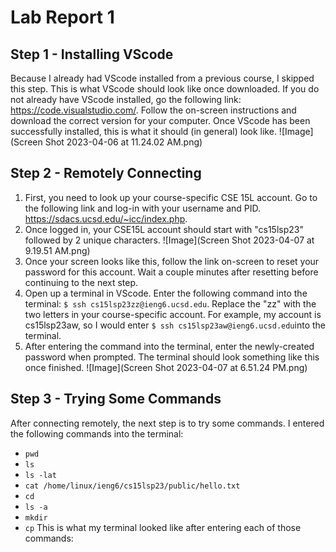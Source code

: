 # Lab Report 1
## Step 1 - Installing VScode
Because I already had VScode installed from a previous course, I skipped this step. This is what VScode should look like once downloaded.
If you do not already have VScode installed, go the following link: https://code.visualstudio.com/. Follow the on-screen instructions and download the correct version for your computer. 
Once VScode has been successfully installed, this is what it should (in general) look like.
![Image](Screen Shot 2023-04-06 at 11.24.02 AM.png)
## Step 2 - Remotely Connecting
1. First, you need to look up your course-specific CSE 15L account. Go to the following link and log-in with your username and PID. https://sdacs.ucsd.edu/~icc/index.php.
2. Once logged in, your CSE15L account should start with "cs15lsp23" followed by 2 unique characters. ![Image](Screen Shot 2023-04-07 at 9.19.51 AM.png)
3. Once your screen looks like this, follow the link on-screen to reset your password for this account. Wait a couple minutes after resetting before continuing to the next step.
4. Open up a terminal in VScode. Enter the following command into the terminal: `$ ssh cs15lsp23zz@ieng6.ucsd.edu`. Replace the "zz" with the two letters in your course-specific account. For example, my account is cs15lsp23aw, so I would enter `$ ssh cs15lsp23aw@ieng6.ucsd.edu`into the terminal. 
5. After entering the command into the terminal, enter the newly-created password when prompted. The terminal should look something like this once finished. ![Image](Screen Shot 2023-04-07 at 6.51.24 PM.png)
## Step 3 - Trying Some Commands
After connecting remotely, the next step is to try some commands. I entered the following commands into the terminal:
- `pwd`
- `ls`
- `ls -lat`
- `cat /home/linux/ieng6/cs15lsp23/public/hello.txt`
- `cd`
- `ls -a`
- `mkdir`
- `cp`
This is what my terminal looked like after entering each of those commands:

